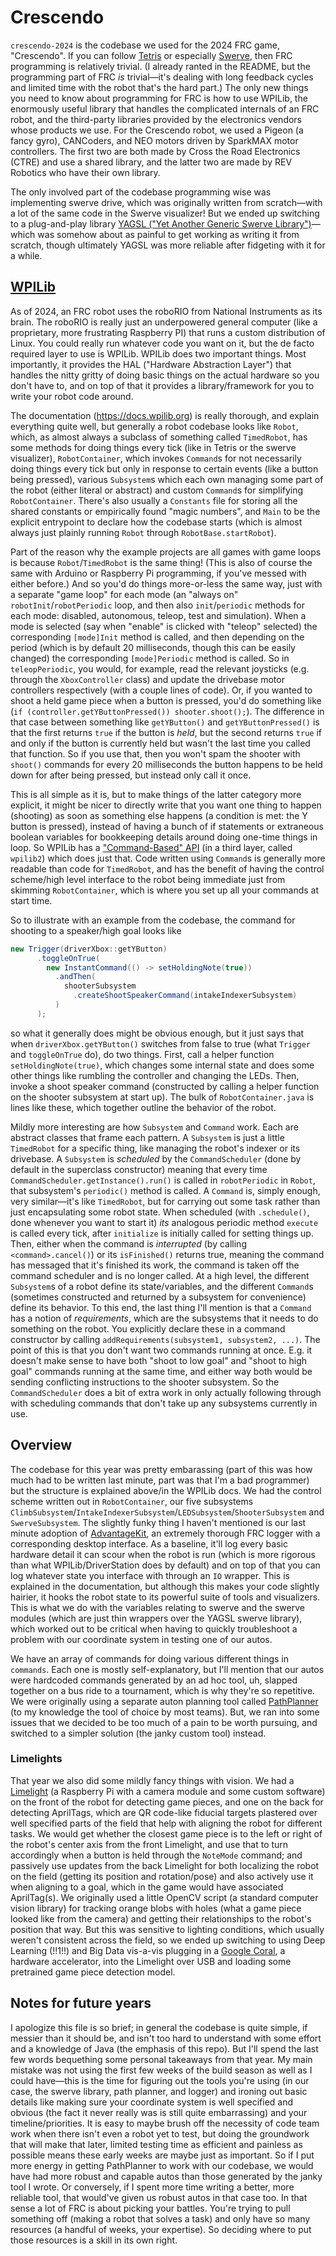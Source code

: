 # Crescendo

`crescendo-2024` is the codebase we used for the 2024 FRC game, "Crescendo". If you can follow [Tetris](/notes/tetris) or especially [Swerve](/notes/swerve), then FRC programming is relatively trivial. (I already ranted in the README, but the programming part of FRC *is* trivial—it's dealing with long feedback cycles and limited time with the robot that's the hard part.) The only new things you need to know about programming for FRC is how to use WPILib, the enormously useful library that handles the complicated internals of an FRC robot, and the third-party libraries provided by the electronics vendors whose products we use. For the Crescendo robot, we used a Pigeon (a fancy gyro), CANCoders, and NEO motors driven by SparkMAX motor controllers. The first two are both made by Cross the Road Electronics (CTRE) and use a shared library, and the latter two are made by REV Robotics who have their own library.

The only involved part of the codebase programming wise was implementing swerve drive, which was originally written from scratch—with a lot of the same code in the Swerve visualizer! But we ended up switching to a plug-and-play library [YAGSL ("Yet Another Generic Swerve Library")](https://yagsl.gitbook.io/yagsl)—which was somehow about as painful to get working as writing it from scratch, though ultimately YAGSL was more reliable after fidgeting with it for a while.

## [WPILib](https://docs.wpilib.org/en/stable/docs/software/what-is-wpilib.html)

As of 2024, an FRC robot uses the roboRIO from National Instruments as its brain. The roboRIO is really just an underpowered general computer (like a proprietary, more frustrating Raspberry PI) that runs a custom distribution of Linux. You could really run whatever code you want on it, but the de facto required layer to use is WPILib. WPILib does two important things. Most importantly, it provides the HAL ("Hardware Abstraction Layer") that handles the nitty gritty of doing basic things on the actual hardware so you don't have to, and on top of that it provides a library/framework for you to write your robot code around.

The documentation (https://docs.wpilib.org) is really thorough, and explain everything quite well, but generally a robot codebase looks like `Robot`, which, as almost always a subclass of something called `TimedRobot`, has some methods for doing things every tick (like in Tetris or the swerve visualizer), `RobotContainer`, which invokes `Command`s for not necessarily doing things every tick but only in response to certain events (like a button being pressed), various `Subsystem`s which each own managing some part of the robot (either literal or abstract) and custom `Command`s for simplifying `RobotContainer`. There's also usually a `Constants` file for storing all the shared constants or empirically found "magic numbers", and `Main` to be the explicit entrypoint to declare how the codebase starts (which is almost always just plainly running `Robot` through `RobotBase.startRobot`).

Part of the reason why the example projects are all games with game loops is because `Robot`/`TimedRobot` is the same thing! (This is also of course the same with Arduino or Raspberry Pi programming, if you've messed with either before.) And so you'd do things more-or-less the same way, just with a separate "game loop" for each mode (an "always on" `robotInit`/`robotPeriodic` loop, and then also `init`/`periodic` methods for each mode: disabled, autonomous, teleop, test and simulation). When a mode is selected (say when "enable" is clicked with "teleop" selected) the corresponding `[mode]Init` method is called, and then depending on the period (which is by default 20 milliseconds, though this can be easily changed) the corresponding `[mode]Periodic` method is called. So in `teleopPeriodic`, you would, for example, read the relevant joysticks (e.g. through the `XboxController` class) and update the drivebase motor controllers respectively (with a couple lines of code). Or, if you wanted to shoot a held game piece when a button is pressed, you'd do something like (`if (controller.getYButtonPressed()) shooter.shoot();`). The difference in that case between something like `getYButton()` and `getYButtonPressed()` is that the first returns `true` if the button is _held_, but the second returns `true` if and only if the button is currently held but wasn't the last time you called that function. So if you use that, then you won't spam the shooter with `shoot()` commands for every 20 milliseconds the button happens to be held down for after being pressed, but instead only call it once.

This is all simple as it is, but to make things of the latter category more explicit, it might be nicer to directly write that you want one thing to happen (shooting) as soon as something else happens (a condition is met: the Y button is pressed), instead of having a bunch of if statements or extraneous boolean variables for bookkeeping details around doing one-time things in loop. So WPILib has a ["Command-Based" API](https://docs.wpilib.org/en/stable/docs/software/commandbased/what-is-command-based.html) (in a third layer, called `wpilib2`) which does just that. Code written using `Command`s is generally more readable than code for `TimedRobot`, and has the benefit of having the control scheme/high level interface to the robot being immediate just from skimming `RobotContainer`, which is where you set up all your commands at start time.

So to illustrate with an example from the codebase, the command for shooting to a speaker/high goal looks like 

```java
new Trigger(driverXbox::getYButton)
      .toggleOnTrue(
        new InstantCommand(() -> setHoldingNote(true))
          .andThen(
            shooterSubsystem
              .createShootSpeakerCommand(intakeIndexerSubsystem)
          )
      );
```

so what it generally does might be obvious enough, but it just says that when `driverXbox.getYButton()` switches from false to true (what `Trigger` and `toggleOnTrue` do), do two things. First, call a helper function `setHoldingNote(true)`, which changes some internal state and does some other things like rumbling the controller and changing the LEDs. Then, invoke a shoot speaker command (constructed by calling a helper function on the shooter subsystem at start up). The bulk of `RobotContainer.java` is lines like these, which together outline the behavior of the robot.

Mildly more interesting are how `Subsystem` and `Command` work. Each are abstract classes that frame each pattern. A `Subsystem` is just a little `TimedRobot` for a specific thing, like managing the robot's indexer or its drivebase. A `Subsystem` is _scheduled_ by the `CommandScheduler` (done by default in the superclass constructor) meaning that every time `CommandScheduler.getInstance().run()` is called in `robotPeriodic` in `Robot`, that subsystem's `periodic()` method is called. A `Command` is, simply enough, very similar—it's like `TimedRobot`, but for carrying out some task rather than just encapsulating some robot state. When scheduled (with `.schedule()`, done whenever you want to start it) _its_ analogous periodic method `execute` is called every tick, after `initialize` is initially called for setting things up. Then, either when the command is _interrupted_ (by calling `<command>.cancel()`) or its `isFinished()` returns true, meaning the command has messaged that it's finished its work, the command is taken off the command scheduler and is no longer called. At a high level, the different `Subsystem`s of a robot define its state/variables, and the different `Command`s (sometimes constructed and returned by a subsystem for convenience) define its behavior. To this end, the last thing I'll mention is that a `Command` has a notion of _requirements_, which are the subsystems that it needs to do something on the robot. You explicitly declare these in a command constructor by calling `addRequirements(subsystem1, subsystem2, ...)`. The point of this is that you don't want two commands running at once. E.g. it doesn't make sense to have both "shoot to low goal" and "shoot to high goal" commands running at the same time, and either way both would be sending conflicting instructions to the shooter subsystem. So the `CommandScheduler` does a bit of extra work in only actually following through with scheduling commands that don't take up any subsystems currently in use.

## Overview

The codebase for this year was pretty embarassing (part of this was how much had to be written last minute, part was that I'm a bad programmer) but the structure is explained above/in the WPILib docs. We had the control scheme written out in `RobotContainer`, our five subsystems `ClimbSubsystem`/`IntakeIndexerSubsystem`/`LEDSubsystem`/`ShooterSubsystem` and `SwerveSubsystem`. The slightly funky thing I haven't mentioned is our last minute adoption of [AdvantageKit](https://github.com/Mechanical-Advantage/AdvantageKit), an extremely thorough FRC logger with a corresponding desktop interface. As a baseline, it'll log every basic hardware detail it can scour when the robot is run (which is more rigorous than what WPILib/DriverStation does by default) and on top of that you can log whatever state you interface with through an `IO` wrapper. This is explained in the documentation, but although this makes your code slightly hairier, it hooks the robot state to its powerful suite of tools and visualizers. This is what we do with the variables relating to swerve and the swerve modules (which are just thin wrappers over the YAGSL swerve library), which worked out to be critical when having to quickly troubleshoot a problem with our coordinate system in testing one of our autos.

We have an array of commands for doing various different things in `commands`. Each one is mostly self-explanatory, but I'll mention that our autos were hardcoded commands generated by an ad hoc tool, uh, slapped together on a bus ride to a tournament, which is why they're so repetitive. We were originally using a separate auton planning tool called [PathPlanner](https://pathplanner.dev/home.html) (to my knowledge the tool of choice by most teams). But, we ran into some issues that we decided to be too much of a pain to be worth pursuing, and switched to a simpler solution (the janky custom tool) instead.

### Limelights

That year we also did some mildly fancy things with vision. We had a [Limelight](https://limelightvision.io/) (a Raspberry Pi with a camera module and some custom software) on the front of the robot for detecting game pieces, and one on the back for detecting AprilTags, which are QR code-like fiducial targets plastered over well specified parts of the field that help with aligning the robot for different tasks. We would get whether the closest game piece is to the left or right of the robot's center axis from the front Limelight, and use that to turn accordingly when a button is held through the `NoteMode` command; and passively use updates from the back Limelight for both localizing the robot on the field (getting its position and rotation/pose) and also actively use it when aligning to a goal, which in the game would have associated AprilTag(s). We originally used a little OpenCV script (a standard computer vision library) for tracking orange blobs with holes (what a game piece looked like from the camera) and getting their relationships to the robot's position that way. But this was sensitive to lighting conditions, which usually weren't consistent across the field, so we ended up switching to using Deep Learning (!!1!!) and Big Data vis-a-vis plugging in a [Google Coral](https://coral.ai/), a hardware accelerator, into the Limelight over USB and loading some pretrained game piece detection model.

## Notes for future years

I apologize this file is so brief; in general the codebase is quite simple, if messier than it should be, and isn't too hard to understand with some effort and a knowledge of Java (the emphasis of this repo). But I'll spend the last few words bequething some personal takeaways from that year. My main mistake was not using the first few weeks of the build season as well as I could have—this is the time for figuring out the tools you're using (in our case, the swerve library, path planner, and logger) and ironing out basic details like making sure your coordinate system is well specified and obvious (the fact it never really was is still quite embarrassing) and your timeline/priorities. It is easy to maybe brush off the necessity of code team work when there isn't even a robot yet to test, but doing the groundwork that will make that later, limited testing time as efficient and painless as possible means these early weeks are maybe just as important. So if I put more energy in getting PathPlanner to work with our codebase, we would have had more robust and capable autos than those generated by the janky tool I wrote. Or conversely, if I spent more time writing a better, more reliable tool, that would've given us robust autos in that case too. In that sense a lot of FRC is about picking your battles. You're trying to pull something off (making a robot that solves a task) and only have so many resources (a handful of weeks, your expertise). So deciding where to put those resources is a skill in its own right.
